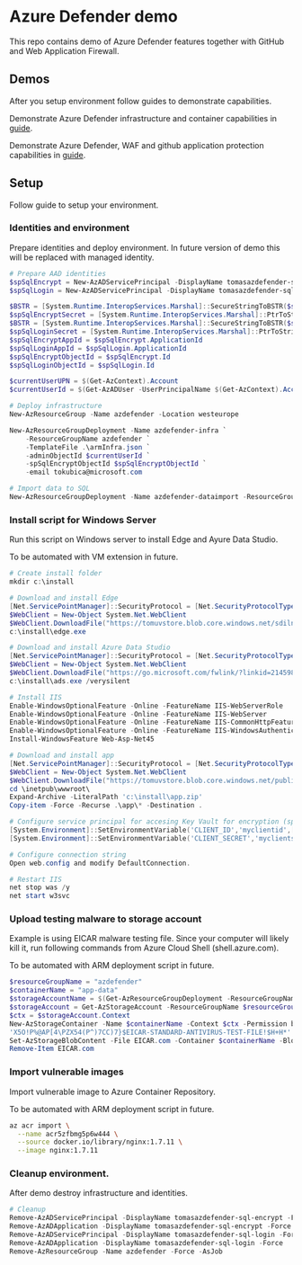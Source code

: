 # Azure Defender demo
This repo contains demo of Azure Defender features together with GitHub and Web Application Firewall.

## Demos
After you setup environment follow guides to demonstrate capabilities.

Demonstrate Azure Defender infrastructure and container capabilities in [guide](./infraDemo.md).

Demonstrate Azure Defender, WAF and github application protection capabilities in [guide](./appDemo.md).

## Setup
Follow guide to setup your environment.

### Identities and environment
Prepare identities and deploy environment. In future version of demo this will be replaced with managed identity.

```powershell
# Prepare AAD identities
$spSqlEncrypt = New-AzADServicePrincipal -DisplayName tomasazdefender-sql-encrypt -SkipAssignment
$spSqlLogin = New-AzADServicePrincipal -DisplayName tomasazdefender-sql-login -SkipAssignment

$BSTR = [System.Runtime.InteropServices.Marshal]::SecureStringToBSTR($spSqlEncrypt.Secret)
$spSqlEncryptSecret = [System.Runtime.InteropServices.Marshal]::PtrToStringAuto($BSTR)
$BSTR = [System.Runtime.InteropServices.Marshal]::SecureStringToBSTR($spSqlLogin.Secret)
$spSqlLoginSecret = [System.Runtime.InteropServices.Marshal]::PtrToStringAuto($BSTR)
$spSqlEncryptAppId = $spSqlEncrypt.ApplicationId
$spSqlLoginAppId = $spSqlLogin.ApplicationId
$spSqlEncryptObjectId = $spSqlEncrypt.Id
$spSqlLoginObjectId = $spSqlLogin.Id

$currentUserUPN = $(Get-AzContext).Account
$currentUserId = $(Get-AzADUser -UserPrincipalName $(Get-AzContext).Account).Id

# Deploy infrastructure
New-AzResourceGroup -Name azdefender -Location westeurope

New-AzResourceGroupDeployment -Name azdefender-infra `
    -ResourceGroupName azdefender `
    -TemplateFile .\armInfra.json `
    -adminObjectId $currentUserId `
    -spSqlEncryptObjectId $spSqlEncryptObjectId `
    -email tokubica@microsoft.com

# Import data to SQL
New-AzResourceGroupDeployment -Name azdefender-dataimport -ResourceGroupName azdefender -TemplateFile .\armSqlDataImport.json
```

### Install script for Windows Server
Run this script on Windows server to install Edge and Ayure Data Studio.

To be automated with VM extension in future.

```powershell
# Create install folder
mkdir c:\install

# Download and install Edge
[Net.ServicePointManager]::SecurityProtocol = [Net.SecurityProtocolType]::Tls12 
$WebClient = New-Object System.Net.WebClient
$WebClient.DownloadFile("https://tomuvstore.blob.core.windows.net/sdilna/MicrosoftEdgeSetupBeta.exe?sp=r&st=2020-10-27T12:10:03Z&se=2025-10-27T20:10:03Z&spr=https&sv=2019-12-12&sr=b&sig=z0BkrU7iK8s5OJHCM8BGZWYnjhUchrf%2FiLsmibIv2fI%3D","c:\install\edge.exe")
c:\install\edge.exe

# Download and install Azure Data Studio
[Net.ServicePointManager]::SecurityProtocol = [Net.SecurityProtocolType]::Tls12 
$WebClient = New-Object System.Net.WebClient
$WebClient.DownloadFile("https://go.microsoft.com/fwlink/?linkid=2145989","c:\install\ads.exe")
c:\install\ads.exe /verysilent

# Install IIS
Enable-WindowsOptionalFeature -Online -FeatureName IIS-WebServerRole
Enable-WindowsOptionalFeature -Online -FeatureName IIS-WebServer
Enable-WindowsOptionalFeature -Online -FeatureName IIS-CommonHttpFeatures
Enable-WindowsOptionalFeature -Online -FeatureName IIS-WindowsAuthentication
Install-WindowsFeature Web-Asp-Net45

# Download and install app
[Net.ServicePointManager]::SecurityProtocol = [Net.SecurityProtocolType]::Tls12 
$WebClient = New-Object System.Net.WebClient
$WebClient.DownloadFile("https://tomuvstore.blob.core.windows.net/public/app.zip","c:\install\app.zip")
cd \inetpub\wwwroot\
Expand-Archive -LiteralPath 'c:\install\app.zip'
Copy-item -Force -Recurse .\app\* -Destination .

# Configure service principal for accesing Key Vault for encryption (spSqlEncryptAppId and spSqlEncryptSecret)
[System.Environment]::SetEnvironmentVariable('CLIENT_ID','myclientid',[System.EnvironmentVariableTarget]::Machine)
[System.Environment]::SetEnvironmentVariable('CLIENT_SECRET','myclientsecret',[System.EnvironmentVariableTarget]::Machine)

# Configure connection string
Open web.config and modify DefaultConnection.

# Restart IIS
net stop was /y
net start w3svc
```

### Upload testing malware to storage account
Example is using EICAR malware testing file. Since your computer will likely kill it, run following commands from Azure Cloud Shell (shell.azure.com).

To be automated with ARM deployment script in future.

```powershell
$resourceGroupName = "azdefender"
$containerName = "app-data"
$storageAccountName = $(Get-AzResourceGroupDeployment -ResourceGroupName $resourceGroupName -Name azdefender-infra).outputs.storageAccount.Value
$storageAccount = Get-AzStorageAccount -ResourceGroupName $resourceGroupName -Name $storageAccountName
$ctx = $storageAccount.Context
New-AzStorageContainer -Name $containerName -Context $ctx -Permission blob
'X5O!P%@AP[4\PZX54(P^)7CC)7}$EICAR-STANDARD-ANTIVIRUS-TEST-FILE!$H+H*' | Out-File EICAR.com
Set-AzStorageBlobContent -File EICAR.com -Container $containerName -Blob EICAR.com -Context $ctx 
Remove-Item EICAR.com
```

### Import vulnerable images
Import vulnerable image to Azure Container Repository.

To be automated with ARM deployment script in future.

```bash
az acr import \
  --name acr5zfbmg5p6w444 \
  --source docker.io/library/nginx:1.7.11 \
  --image nginx:1.7.11
```

### Cleanup environment.
After demo destroy infrastructure and identities.

```powershell
# Cleanup
Remove-AzADServicePrincipal -DisplayName tomasazdefender-sql-encrypt -Force
Remove-AzADApplication -DisplayName tomasazdefender-sql-encrypt -Force
Remove-AzADServicePrincipal -DisplayName tomasazdefender-sql-login -Force
Remove-AzADApplication -DisplayName tomasazdefender-sql-login -Force
Remove-AzResourceGroup -Name azdefender -Force -AsJob
```

